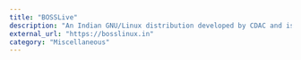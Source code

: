 ```yaml
---
title: "BOSSLive"
description: "An Indian GNU/Linux distribution developed by CDAC and is customized to suit Indian's digital environment. It supports most of the Indian languages."
external_url: "https://bosslinux.in"
category: "Miscellaneous"
---
```


